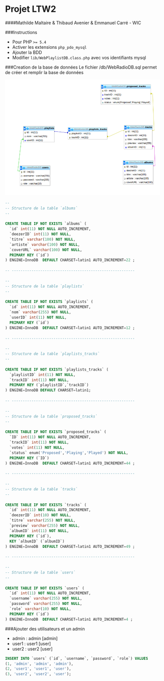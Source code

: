Projet LTW2
===========
####Mathilde Maltaire & Thibaud Avenier & Emmanuel Carré - WIC


###Instructions
* Pour PHP `>= 5.4` 
* Activer les extensions `php_pdo_mysql`  
* Ajouter la BDD  
* Modifier `lib/WebPlaylistDB.class.php` avec vos identifiants mysql


###Creation de la base de données
Le fichier /db/WebRadioDB.sql permet de créer et remplir la base de données



![alt tag](https://raw.githubusercontent.com/ThibaudAV/TW2-ProjetFinal/master/schemaDB_SQL.png)

```sql
--
-- Structure de la table `albums`
--

CREATE TABLE IF NOT EXISTS `albums` (
  `id` int(11) NOT NULL AUTO_INCREMENT,
  `deezerID` int(11) NOT NULL,
  `titre` varchar(100) NOT NULL,
  `artiste` varchar(100) NOT NULL,
  `coverURL` varchar(100) NOT NULL,
  PRIMARY KEY (`id`)
) ENGINE=InnoDB  DEFAULT CHARSET=latin1 AUTO_INCREMENT=22 ;

-- --------------------------------------------------------

--
-- Structure de la table `playlists`
--

CREATE TABLE IF NOT EXISTS `playlists` (
  `id` int(11) NOT NULL AUTO_INCREMENT,
  `nom` varchar(255) NOT NULL,
  `userID` int(11) NOT NULL,
  PRIMARY KEY (`id`)
) ENGINE=InnoDB  DEFAULT CHARSET=latin1 AUTO_INCREMENT=12 ;

-- --------------------------------------------------------

--
-- Structure de la table `playlists_tracks`
--

CREATE TABLE IF NOT EXISTS `playlists_tracks` (
  `playlistID` int(11) NOT NULL,
  `trackID` int(11) NOT NULL,
  PRIMARY KEY (`playlistID`,`trackID`)
) ENGINE=InnoDB DEFAULT CHARSET=latin1;

-- --------------------------------------------------------

--
-- Structure de la table `proposed_tracks`
--

CREATE TABLE IF NOT EXISTS `proposed_tracks` (
  `ID` int(11) NOT NULL AUTO_INCREMENT,
  `trackID` int(11) NOT NULL,
  `votes` int(11) NOT NULL,
  `status` enum('Proposed','Playing','Played') NOT NULL,
  PRIMARY KEY (`ID`)
) ENGINE=InnoDB  DEFAULT CHARSET=latin1 AUTO_INCREMENT=44 ;

-- --------------------------------------------------------

--
-- Structure de la table `tracks`
--

CREATE TABLE IF NOT EXISTS `tracks` (
  `id` int(11) NOT NULL AUTO_INCREMENT,
  `deezerID` int(10) NOT NULL,
  `titre` varchar(255) NOT NULL,
  `preview` varchar(255) NOT NULL,
  `albumID` int(11) NOT NULL,
  PRIMARY KEY (`id`),
  KEY `albumID` (`albumID`)
) ENGINE=InnoDB  DEFAULT CHARSET=latin1 AUTO_INCREMENT=49 ;

-- --------------------------------------------------------

--
-- Structure de la table `users`
--

CREATE TABLE IF NOT EXISTS `users` (
  `id` int(11) NOT NULL AUTO_INCREMENT,
  `username` varchar(255) NOT NULL,
  `password` varchar(255) NOT NULL,
  `role` varchar(10) NOT NULL,
  PRIMARY KEY (`id`)
) ENGINE=InnoDB  DEFAULT CHARSET=latin1 AUTO_INCREMENT=4 ;

```


###Ajouter des utilisateurs et un admin  
* admin : admin [admin]
* user1 : user1 [user]
* user2 : user2 [user]


```sql
INSERT INTO `users` (`id`, `username`, `password`, `role`) VALUES
(1, 'admin', 'admin', 'admin'),
(2, 'user1', 'user1', 'user'),
(3, 'user2', 'user2', 'user');
```








